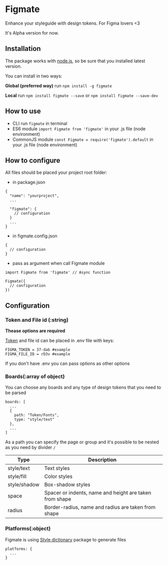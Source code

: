 # Figmate

Enhance your styleguide with design tokens. For Figma lovers <3

It's Alpha version for now.

## Installation

The package works with  [node.js](https://nodejs.org/), so be sure that you installed latest version.

You can install in two ways:

**Global (preferred way)** run `npm install -g figmate`

**Local** run `npm install figmate --save` or `npm install figmate --save-dev`

## How to use

- CLI run `figmate` in terminal
- ES6 module `import Figmate from 'figmate'` in your .js file (node environment)
- CommonJS module `const Figmate = require('figmate').default` in your .js file (node environment)
## How to configure

All files should be placed your project root folder:

- in package.json
```
{
  "name": "yourproject",
  ...
  
  "figmate": {
    // configuration
  }
  ...
}
```

- in figmate.config.json
```
{
  // configuration
}
```

- pass as argument when call Figmate module
```
import Figmate from 'figmate' // Async function

Figmate({
  // configuration
})
```

## Configuration

### Token and File id (:string)

**Thease options are required**

[Token](https://www.figma.com/developers/api#access-tokens) and file id can be placed in .env file with keys: 

```
FIGMA_TOKEN = 37-dab #example
FIGMA_FILE_ID = rD3v #example
```
If you don't have .env you can pass options as other options

### Boards(:array of object)

You can choose any boards and any type of design tokens that you need to be parsed

```
boards: [
  ...
  {
    path: "Token/Fonts",
    type: "style/text"
  },
  ...
]
```

As a path you can specify the page or group and it's possible to be nested as you need by divider `/` 

| Type         | Description                                             |
|--------------|---------------------------------------------------------|
| style/text   | Text styles                                             |
| style/fill   | Color styles                                            |
| style/shadow | Box-shadow styles                                       |
| space        | Spacer or indents, name and height are taken from shape |
| radius       | Border-radius, name and radius are taken from shape     |

### Platforms(:object)

Figmate is using [Style dictionary](https://amzn.github.io/style-dictionary/#/config) package to generate files

```
platforms: {
  ...
}
```

